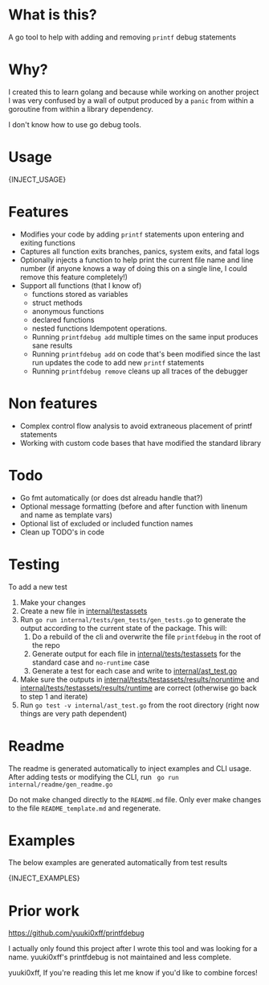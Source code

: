 # What is this?
A go tool to help with adding and removing `printf` debug statements

# Why?
I created this to learn golang and because while working on another project I was very confused by a wall of output produced by a `panic` from within a goroutine from within a library dependency.

I don't know how to use go debug tools.

# Usage

{INJECT_USAGE}

# Features
- Modifies your code by adding `printf` statements upon entering and exiting functions
- Captures all function exits branches, panics, system exits, and fatal logs
- Optionally injects a function to help print the current file name and line number (if anyone knows a way of doing this on a single line, I could remove this feature completely!)
- Support all functions (that I know of)
  - functions stored as variables
  - struct methods
  - anonymous functions
  - declared functions
  - nested functions
  Idempotent operations.
  - Running `printfdebug add` multiple times on the same input produces sane results
  - Running `printfdebug add` on code that's been modified since the last run updates the code to add new `printf` statements
  - Running `printfdebug remove` cleans up all traces of the debugger

# Non features
- Complex control flow analysis to avoid extraneous placement of printf statements
- Working with custom code bases that have modified the standard library

# Todo
- Go fmt automatically (or does dst alreadu handle that?)
- Optional message formatting (before and after function with linenum and name as template vars)
- Optional list of excluded or included function names
- Clean up TODO's in code

# Testing
To add a new test

1. Make your changes
2. Create a new file in [internal/testassets](internal/tests/testassets)
3. Run `go run internal/tests/gen_tests/gen_tests.go` to generate the output according to the current state of the package. This will:
   1. Do a rebuild of the cli and overwrite the file `printfdebug` in the root of the repo
   2. Generate output for each file in  [internal/tests/testassets](internal/tests/testassets) for the standard case and `no-runtime` case
   3. Generate a test for each case and write to  [internal/ast_test.go](internal/ast_test.go)
4. Make sure the outputs in  [internal/tests/testassets/results/noruntime](internal/tests/testassets/results/noruntime) and  [internal/tests/testassets/results/runtime](internal/tests/testassets/results/runtime) are correct (otherwise go back to step 1 and iterate)
5. Run `go test -v internal/ast_test.go` from the root directory (right now things are very path dependent)

# Readme

The readme is generated automatically to inject examples and CLI usage.
After adding tests or modifying the CLI, run ` go run internal/readme/gen_readme.go`

Do not make changed directly to the `README.md` file. Only ever make changes to the file `README_template.md` and regenerate.
# Examples
The below examples are generated automatically from test results

{INJECT_EXAMPLES}

# Prior work

https://github.com/yuuki0xff/printfdebug 

I actually only found this project after I wrote this tool and was looking for a name. yuuki0xff's printfdebug is not maintained and less complete.

yuuki0xff, If you're reading this let me know if you'd like to combine forces!
